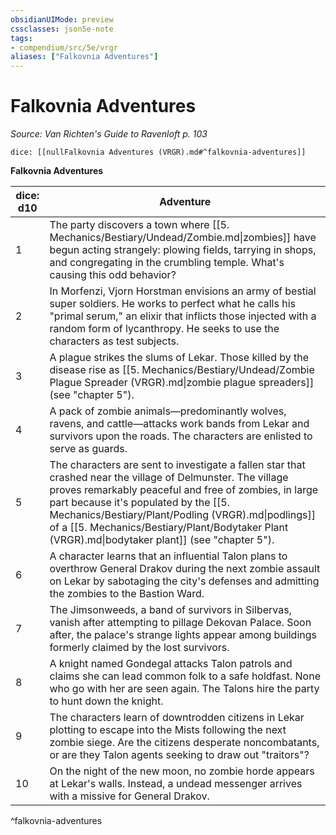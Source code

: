 ```yaml
---
obsidianUIMode: preview
cssclasses: json5e-note
tags:
- compendium/src/5e/vrgr
aliases: ["Falkovnia Adventures"]
---
```

# Falkovnia Adventures
*Source: Van Richten's Guide to Ravenloft p. 103* 

`dice: [[nullFalkovnia Adventures (VRGR).md#^falkovnia-adventures]]`

**Falkovnia Adventures**

| dice: d10 | Adventure |
|-----------|-----------|
| 1 | The party discovers a town where [[5. Mechanics/Bestiary/Undead/Zombie.md\|zombies]] have begun acting strangely: plowing fields, tarrying in shops, and congregating in the crumbling temple. What's causing this odd behavior? |
| 2 | In Morfenzi, Vjorn Horstman envisions an army of bestial super soldiers. He works to perfect what he calls his "primal serum," an elixir that inflicts those injected with a random form of lycanthropy. He seeks to use the characters as test subjects. |
| 3 | A plague strikes the slums of Lekar. Those killed by the disease rise as [[5. Mechanics/Bestiary/Undead/Zombie Plague Spreader (VRGR).md\|zombie plague spreaders]] (see "chapter 5"). |
| 4 | A pack of zombie animals—predominantly wolves, ravens, and cattle—attacks work bands from Lekar and survivors upon the roads. The characters are enlisted to serve as guards. |
| 5 | The characters are sent to investigate a fallen star that crashed near the village of Delmunster. The village proves remarkably peaceful and free of zombies, in large part because it's populated by the [[5. Mechanics/Bestiary/Plant/Podling (VRGR).md\|podlings]] of a [[5. Mechanics/Bestiary/Plant/Bodytaker Plant (VRGR).md\|bodytaker plant]] (see "chapter 5"). |
| 6 | A character learns that an influential Talon plans to overthrow General Drakov during the next zombie assault on Lekar by sabotaging the city's defenses and admitting the zombies to the Bastion Ward. |
| 7 | The Jimsonweeds, a band of survivors in Silbervas, vanish after attempting to pillage Dekovan Palace. Soon after, the palace's strange lights appear among buildings formerly claimed by the lost survivors. |
| 8 | A knight named Gondegal attacks Talon patrols and claims she can lead common folk to a safe holdfast. None who go with her are seen again. The Talons hire the party to hunt down the knight. |
| 9 | The characters learn of downtrodden citizens in Lekar plotting to escape into the Mists following the next zombie siege. Are the citizens desperate noncombatants, or are they Talon agents seeking to draw out "traitors"? |
| 10 | On the night of the new moon, no zombie horde appears at Lekar's walls. Instead, a undead messenger arrives with a missive for General Drakov. |
^falkovnia-adventures